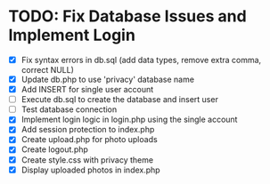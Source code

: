# TODO: Fix Database Issues and Implement Login

- [x] Fix syntax errors in db.sql (add data types, remove extra comma, correct NULL)
- [x] Update db.php to use 'privacy' database name
- [x] Add INSERT for single user account
- [ ] Execute db.sql to create the database and insert user
- [ ] Test database connection
- [x] Implement login logic in login.php using the single account
- [x] Add session protection to index.php
- [x] Create upload.php for photo uploads
- [x] Create logout.php
- [x] Create style.css with privacy theme
- [x] Display uploaded photos in index.php
